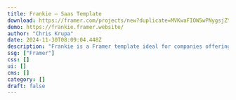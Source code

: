 ```yaml
---
title: Frankie — Saas Template
download: https://framer.com/projects/new?duplicate=MVKwaFIOW5wPNygsjZYg&via=codeless&duplicateType=siteTemplate
demo: https://frankie.framer.website/
author: "Chris Krupa"
date: 2024-11-30T08:09:04.448Z
description: "Frankie is a Framer template ideal for companies offering AI SaaS products. With a modern and intuitive user interface, this template enables quick and easy creation of web pages that effectively attract and engage customers."
ssg: ["Framer"]
css: []
ui: []
cms: []
category: []
draft: false
---
```

